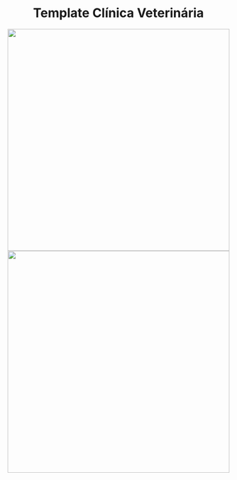  <div align="center"><h1>Template Clínica Veterinária</h1></div>
 
 <div align="center">
  <img src="https://user-images.githubusercontent.com/84723659/179575750-8d097ebb-696d-4e88-a0d3-83aa2980869a.png" width="500px">
  <img src="https://user-images.githubusercontent.com/84723659/179578421-17f4dc1d-b92f-4cbb-92e4-3299740ee9ff.png" width="500px">
 </div>
